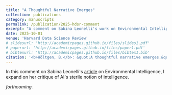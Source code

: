 ```yaml
---
title: "A Thoughtful Narrative Emerges"
collection: publications
category: manuscripts
permalink: /publication/2025-hdsr-comment
excerpt: "A comment on Sabina Leonelli's work on Environmental Intelligence."
date: 2025-10-01
venue: 'Harvard Data Science Review'
# slidesurl: 'http://academicpages.github.io/files/slides1.pdf'
# paperurl: 'http://academicpages.github.io/files/paper1.pdf'
# bibtexurl: 'http://academicpages.github.io/files/bibtex1.bib'
citation: '<b>Höltgen, B.</b>: &quot;A thoughtful narrative emerges.&quot; <i>Harvard Data Science Review</i>. 2025.'
---
```

In this comment on Sabina Leonelli's [article](https://hdsr.mitpress.mit.edu/pub/mx9vpa0b/release/1) on Environmental Intelligence, I expand on her critique of AI's sterile notion of intelligence.

<i>forthcoming.</i>
